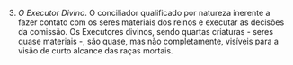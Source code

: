 3. *O Executor Divino*. O conciliador qualificado por natureza inerente a fazer contato com os seres materiais dos reinos e executar as decisões da comissão. Os Executores divinos, sendo quartas criaturas - seres quase materiais -, são quase, mas não completamente, visíveis para a visão de curto alcance das raças mortais.